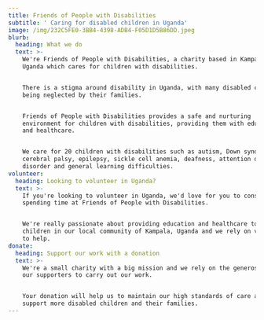 ```yaml
---
title: Friends of People with Disabilities
subtitle: ' Caring for disabled children in Uganda'
image: /img/232C5FE0-3BB4-4398-ADB4-F05D1D5B86DD.jpeg
blurb:
  heading: What we do
  text: >-
    We're Friends of People with Disabilities, a charity based in Kampala,
    Uganda which cares for children with disabilities.


    There is a stigma around disability in Uganda, with many disabled children
    being neglected by their families.


    Friends of People with Disabilities provides a safe and nurturing
    environment for children with disabilities, providing them with education
    and healthcare.


    We care for 20 children with disabilities such as autism, Down syndrome,
    cerebral palsy, epilepsy, sickle cell anemia, deafness, attention deficit
    disorder and general learning difficulties.
volunteer:
  heading: Looking to volunteer in Uganda?
  text: >-
    If you're looking to volunteer in Uganda, we'd love for you to consider
    spending time at Friends of People with Disabilities.


    We're really passionate about providing education and healthcare to disabled
    children in our local community of Kampala, Uganda and we rely on volunteers
    to help.
donate:
  heading: Support our work with a donation
  text: >-
    We're a small charity with a big mission and we rely on the generosity of
    our supporters to carry out our work.


    Your donation will help us to maintain our high standards of care and to
    support more disabled children and their families.
---
```


